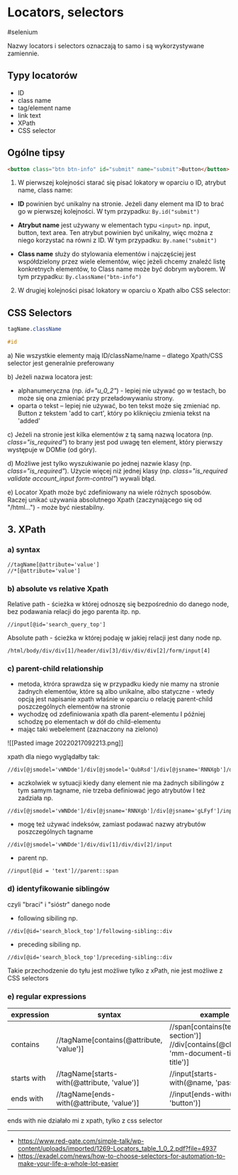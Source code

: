 # Locators, selectors
#selenium

Nazwy locators i selectors oznaczają to samo i są wykorzystywane zamiennie.

## Typy locatorów
* ID
* class name
* tag/element name
* link text
* XPath
* CSS selector

## Ogólne tipsy

```html
<button class="btn btn-info" id="submit" name="submit">Button</button>
```

1. W pierwszej kolejności starać się pisać lokatory w oparciu o ID, atrybut name, class name:

-  **ID** powinien być unikalny na stronie. Jeżeli dany element ma ID to brać go w pierwszej kolejności. W tym przypadku: `By.id("submit")`

- **Atrybut name** jest używany w elementach typu `<input>` np. input, button, text area. Ten atrybut powinien być unikalny, więc można z niego korzystać na równi z ID. W tym przypadku: `By.name("submit")`

- **Class name** służy do stylowania elementów i najczęściej jest współdzielony przez wiele elementów, więc jeżeli chcemy znaleźć listę konkretnych elementów, to Class name może być dobrym wyborem. W tym przypadku: `By.className("btn-info")`

2. W drugiej kolejności pisać lokatory w oparciu o Xpath albo CSS selector:


## CSS Selectors

```css
tagName.className
```

```css
#id
```

a) Nie wszystkie elementy mają ID/className/name – dlatego Xpath/CSS selector jest generalnie preferowany

b) Jeżeli nazwa locatora jest:
* alphanumeryczna (np. *id="u_0_2"*) - lepiej nie używać go w testach, bo może się ona zmieniać przy przeładowywaniu strony.
* oparta o tekst – lepiej nie używać, bo ten tekst może się zmieniać np. Button z tekstem 'add to cart', który po kliknięciu zmienia tekst na 'added'

c) Jeżeli na stronie jest kilka elementów z tą samą nazwą locatora (np. *class="is_required"*) to brany jest pod uwagę ten element, który pierwszy występuje w DOMie (od góry).

d) Możliwe jest tylko wyszukiwanie po jednej nazwie klasy (np. *class="is_required"*). Użycie więcej niż jednej klasy (np. *class="is_required validate account_input form-control"*) wywali błąd. 

e) Locator Xpath może być zdefiniowany na wiele różnych sposobów. Raczej unikać używania absolutnego Xpath (zaczynającego się od "/html...") - może być niestabilny.

## 3. XPath
### a) syntax
```
//tagName[@attribute='value'] 
//*[@attribute='value']
```

### b) absolute vs relative Xpath

Relative path - ścieżka w której odnoszę się bezpośrednio do danego node, bez podawania relacji do jego parenta itp. np.
```
//input[@id='search_query_top']
```

Absolute path - ścieżka w której podaję w jakiej relacji jest dany node np. 
```
/html/body/div/div[1]/header/div[3]/div/div/div[2]/form/input[4]
```

### c) parent-child relationship
* metoda, ktróra sprawdza się w przypadku kiedy nie mamy na stronie żadnych elementów, które są albo unikalne, albo statyczne - wtedy opcją jest napisanie xpath właśnie w oparciu o relację parent-child poszczególnych elementów na stronie 
* wychodzę od zdefiniowania xpath dla parent-elementu I później schodzę po elementach w dół do child-elementu
* mając taki webelement (zaznaczony na zielono) 

![[Pasted image 20220217092213.png]]

xpath dla niego wyglądałby tak:
```
//div[@jsmodel='vWNDde']/div[@jsmodel='QubRsd']/div[@jsname='RNNXgb']/div[@class='SDkEP']/div[@jsname='gLFyf']/input[@name='q'] 
```

* aczkolwiek w sytuacji kiedy dany element nie ma żadnych sibilingów z tym samym tagname, nie trzeba definiować jego atrybutów I też zadziała np.
```
//div[@jsmodel='vWNDde']/div[@jsname='RNNXgb']/div[@jsname='gLFyf']/input[@name='q']
```

* mogę też używać indeksów, zamiast podawać nazwy atrybutów poszczególnych tagname
```
//div[@jsmodel='vWNDde']/div/div[1]/div/div[2]/input
```

* parent np.
```
//input[@id = 'text']//parent::span
```


### d) identyfikowanie siblingów
czyli "braci" i "sióstr" danego node

* following sibiling np.
```
//div[@id='search_block_top']/following-sibling::div
```

* preceding sibiling np.
```
//div[@id='search_block_top']/preceding-sibling::div
```
Takie przechodzenie do tyłu jest możliwe tylko z xPath, nie jest możliwe z CSS selectors


### e) regular expressions

| expression | syntax | example |
| ----------- | ----------- | ----------- |
| contains | //tagName[contains(@attribute, 'value')] | //span[contains(text(),'Add section')] //div[contains(@class, 'mm-document-tile-grid-title')]|
| starts with | //tagName[starts-with(@attribute, 'value')] | //input[starts-with(@name, 'pass')] |
| ends with | //tagName[ends-with(@attribute, 'value')] | //input[ends-with(@id, 'button')] |

ends with nie działało mi z xpath, tylko z css selector

---
* https://www.red-gate.com/simple-talk/wp-content/uploads/imported/1269-Locators_table_1_0_2.pdf?file=4937
* https://exadel.com/news/how-to-choose-selectors-for-automation-to-make-your-life-a-whole-lot-easier